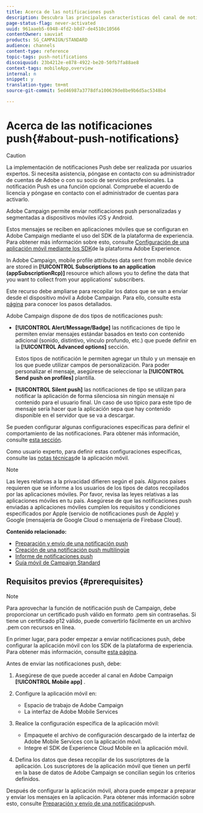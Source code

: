 ```yaml
---
title: Acerca de las notificaciones push
description: Descubra las principales características del canal de notificaciones push en Adobe Campaign.
page-status-flag: never-activated
uuid: 961aaeb5-6948-4fd2-b8d7-de4510c10566
contentOwner: sauviat
products: SG_CAMPAIGN/STANDARD
audience: channels
content-type: reference
topic-tags: push-notifications
discoiquuid: 23b4212e-e878-4922-be20-50fb7fa88ae8
context-tags: mobileApp,overview
internal: n
snippet: y
translation-type: tm+mt
source-git-commit: 5ed46987a3778dfa100639de8be9b6d5ac5348b4

---
```



# Acerca de las notificaciones push{#about-push-notifications}

>[!CAUTION]
>
>La implementación de notificaciones Push debe ser realizada por usuarios expertos. Si necesita asistencia, póngase en contacto con su administrador de cuentas de Adobe o con su socio de servicios profesionales. La notificación Push es una función opcional. Compruebe el acuerdo de licencia y póngase en contacto con el administrador de cuentas para activarlo.

Adobe Campaign permite enviar notificaciones push personalizadas y segmentadas a dispositivos móviles iOS y Android.

Estos mensajes se reciben en aplicaciones móviles que se configuran en Adobe Campaign mediante el uso del SDK de la plataforma de experiencia. Para obtener más información sobre esto, consulte [Configuración de una aplicación móvil mediante los SDK](https://helpx.adobe.com/campaign/kb/configuring-app-sdk.html)de la plataforma Adobe Experience.

In Adobe Campaign, mobile profile attributes data sent from mobile device are stored in **[!UICONTROL Subscriptions to an application (appSubscriptionRcp)]** resource which allows you to define the data that you want to collect from your applications&#39; subscribers.

Este recurso debe ampliarse para recopilar los datos que se van a enviar desde el dispositivo móvil a Adobe Campaign. Para ello, consulte esta [página](../../developing/using/extending-the-subscriptions-to-an-application-resource.md) para conocer los pasos detallados.

Adobe Campaign dispone de dos tipos de notificaciones push:

* **[!UICONTROL Alert/Message/Badge]** las notificaciones de tipo le permiten enviar mensajes estándar basados en texto con contenido adicional (sonido, distintivo, vínculo profundo, etc.) que puede definir en la **[!UICONTROL Advanced options]** sección.

   Estos tipos de notificación le permiten agregar un título y un mensaje en los que puede utilizar campos de personalización. Para poder personalizar el mensaje, asegúrese de seleccionar la **[!UICONTROL Send push on profiles]** plantilla.

* **[!UICONTROL Silent push]** las notificaciones de tipo se utilizan para notificar la aplicación de forma silenciosa sin ningún mensaje ni contenido para el usuario final. Un caso de uso típico para este tipo de mensaje sería hacer que la aplicación sepa que hay contenido disponible en el servidor que se va a descargar.

Se pueden configurar algunas configuraciones específicas para definir el comportamiento de las notificaciones. Para obtener más información, consulte [esta sección](../../channels/using/customizing-a-push-notification.md).

Como usuario experto, para definir estas configuraciones específicas, consulte las [notas técnicas](https://helpx.adobe.com/campaign/kb/acs-article-list.html)de la aplicación móvil.

>[!NOTE]
>
>Las leyes relativas a la privacidad difieren según el país. Algunos países requieren que se informe a los usuarios de los tipos de datos recopilados por las aplicaciones móviles. Por favor, revisa las leyes relativas a las aplicaciones móviles en tu país. Asegúrese de que las notificaciones push enviadas a aplicaciones móviles cumplen los requisitos y condiciones especificados por Apple (servicio de notificaciones push de Apple) y Google (mensajería de Google Cloud o mensajería de Firebase Cloud).

**Contenido relacionado:**

* [Preparación y envío de una notificación push](../../channels/using/preparing-and-sending-a-push-notification.md)
* [Creación de una notificación push multilingüe](../../channels/using/creating-a-multilingual-push-notification.md)
* [Informe de notificaciones push](../../reporting/using/push-notification-report.md)
* [Guía móvil de Campaign Standard](https://helpx.adobe.com/campaign/kb/acs-mobile.html)

## Requisitos previos {#prerequisites}

>[!NOTE]
>Para aprovechar la función de notificación push de Campaign, debe proporcionar un certificado push válido en formato .pem sin contraseñas.
Si tiene un certificado p12 válido, puede convertirlo fácilmente en un archivo .pem con recursos en línea.

En primer lugar, para poder empezar a enviar notificaciones push, debe configurar la aplicación móvil con los SDK de la plataforma de experiencia. Para obtener más información, consulte [esta página](https://helpx.adobe.com/campaign/kb/configuring-app-sdk.html).

Antes de enviar las notificaciones push, debe:

1. Asegúrese de que puede acceder al canal en Adobe Campaign **[!UICONTROL Mobile app]** .
1. Configure la aplicación móvil en:

   * Espacio de trabajo de Adobe Campaign
   * La interfaz de Adobe Mobile Services

1. Realice la configuración específica de la aplicación móvil:

   * Empaquete el archivo de configuración descargado de la interfaz de Adobe Mobile Services con la aplicación móvil.
   * Integre el SDK de Experience Cloud Mobile en la aplicación móvil.

1. Defina los datos que desea recopilar de los suscriptores de la aplicación. Los suscriptores de la aplicación móvil que tienen un perfil en la base de datos de Adobe Campaign se concilian según los criterios definidos.

Después de configurar la aplicación móvil, ahora puede empezar a preparar y enviar los mensajes en la aplicación. Para obtener más información sobre esto, consulte [Preparación y envío de una notificación](../../channels/using/preparing-and-sending-a-push-notification.md)push.
